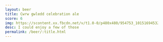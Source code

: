 ```yaml
---
layout: beer
title: Cwrw gwledd celebration ale
score: 6
img: https://scontent.xx.fbcdn.net/v/t1.0-0/p480x480/954753_10151694532288745_1231818486_n.jpg?oh=779cc2ec1dee6be8be1e4bc4329de26f&oe=59207940
desc: I could enjoy a few of those
permalink: /beer/:title.html
---
```

